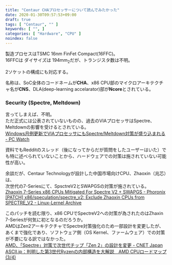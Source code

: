 ```yaml
---
title: "Centaur CHAプロセッサーについて読んでみたかった"
date: 2020-01-30T09:57:53+09:00
draft: true
tags: [ "Centaur", "" ]
keywords: [ "", ]
categories: [ "Hardware", "CPU" ]
noindex: false
---
```


製造プロセスはTSMC 16nm FinFet Compact(16FFC)。  
16FFCは
ダイサイズは 194mm<sub>2</sub>だが、トランジスタ数は不明。  

2ソケットの構成にも対応する。  

名称は、SoC全体のコードネームが**CHA**、x86 CPU部のマイクロアーキテクチャ名が**CNS**、DLA(deep-learning accelarator)部が**Ncore**とされている。  

### Security (Spectre, Meltdown)
言ってしまえば、不明。  
ただ正式には公表されていないものの、過去のVIAプロセッサはSpectre、Meltdownの影響を受けるとされている。  
[Windows月例更新でVIAプロセッサにもSpectre/Meltdown対策が盛り込まれる - PC Watch](https://pc.watch.impress.co.jp/docs/news/1180455.html)  

資料でもRedditのスレッド（後になってからだが質問をしたユーザーはいた）でも特に述べられていないことから、ハードウェアでの対策は施されていない可能性が高い。  

余談だが、Centaur Technologyが設計した中国市場向けCPU、Zhaoxin（兆芯）は、  
次世代の7-Seriesにて、SpsctreV2とSWAPGSの対策が施されている。  
[Zhaoxin 7-Series x86 CPUs Mitigated For Spectre V2 + SWAPGS - Phoronix](https://www.phoronix.com/scan.php?page=news_item&px=Zhaoxin-7-Series-Mitigations)  
[[PATCH] x86/speculation/spectre_v2: Exclude Zhaoxin CPUs from SPECTRE_V2 - Linux-Lernel Archive](http://lkml.iu.edu/hypermail/linux/kernel/2001.1/08763.html)  

このパッチを読む限り、x86 CPUでSpectreV2への対策が為されたのはZhaxin 7-Seriesが何気に初となるのだろうか。  
AMDはZen2アーキテクチャでSpectre対策強化のため一部設計を変更したが、あくまで強化であり、ソフトウェア側（OS Kernel、ファームウェア）での対策が不要になる訳ではなかった。  
[AMD、「Spectre」対策で次世代チップ「Zen 2」の設計を変更 - CNET Japan](https://japan.cnet.com/article/35114046/)  
[ASCII.jp：判明した第3世代Ryzenの内部構造を大解説　AMD CPUロードマップ (3/4)](https://ascii.jp/elem/000/001/882/1882171/3/)  
